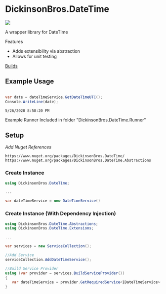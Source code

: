 # DickinsonBros.DateTime
<a href="https://www.nuget.org/packages/DickinsonBros.DateTime/">
    <img src="https://img.shields.io/nuget/v/DickinsonBros.DateTime">
</a>

A wrapper library for DateTime

Features
* Adds extensibility via abstraction
* Allows for unit testing

<a href="https://dev.azure.com/marksamdickinson/DickinsonBros/_build?definitionScope=%5CDickinsonBros.DateTime">Builds</a>

<h2>Example Usage</h2>

```C#

var date = dateTimeService.GetDateTimeUTC();
Console.WriteLine(date);

```

    5/26/2020 8:58:20 PM

Example Runner Included in folder "DickinsonBros.DateTime.Runner"

<h2>Setup</h2>

<i>Add Nuget References</i>

    https://www.nuget.org/packages/DickinsonBros.DateTime/
    https://www.nuget.org/packages/DickinsonBros.DateTime.Abstractions

<h3>Create Instance</h3>

```C#    
using DickinsonBros.DateTime;

...

var dateTimeService = new DateTimeService()
```

<h3>Create Instance (With Dependency Injection)</h3>

```C#        
using DickinsonBros.DateTime.Abstractions;
using DickinsonBros.DateTime.Extensions;

...  

var services = new ServiceCollection();   

//Add Service
serviceCollection.AddDateTimeService();

//Build Service Provider 
using (var provider = services.BuildServiceProvider())
{
   var dateTimeService = provider.GetRequiredService<IDateTimeService>();
}
```    
